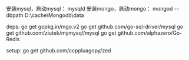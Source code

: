 安装mysql，启动mysql： mysqld
安装mongo，启动mongo： mongod --dbpath D:\cache\Mongodb\data

deps:
	go get gopkg.in/mgo.v2
	go get github.com/go-sql-driver/mysql
	go get github.com/ziutek/mymysql/mysql
	go get github.com/alphazero/Go-Redis

	
setup:
	go get github.com/ccppluagopy/zed